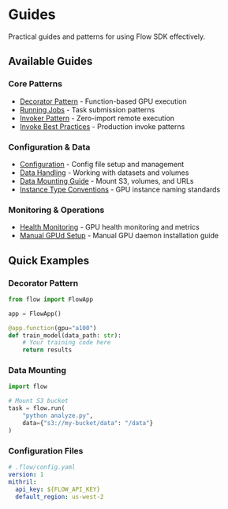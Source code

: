 # Guides

Practical guides and patterns for using Flow SDK effectively.

## Available Guides

### Core Patterns
- [Decorator Pattern](decorator-pattern.md) - Function-based GPU execution
- [Running Jobs](running-jobs.md) - Task submission patterns
- [Invoker Pattern](INVOKER_PATTERN.md) - Zero-import remote execution
- [Invoke Best Practices](INVOKE_BEST_PRACTICES.md) - Production invoke patterns

### Configuration & Data
- [Configuration](CONFIGURATION.md) - Config file setup and management
- [Data Handling](DATA_HANDLING.md) - Working with datasets and volumes
- [Data Mounting Guide](DATA_MOUNTING_GUIDE.md) - Mount S3, volumes, and URLs
- [Instance Type Conventions](INSTANCE_TYPE_CONVENTIONS.md) - GPU instance naming standards

### Monitoring & Operations
- [Health Monitoring](health-monitoring.md) - GPU health monitoring and metrics
- [Manual GPUd Setup](manual-gpud-setup.md) - Manual GPU daemon installation guide



## Quick Examples

### Decorator Pattern
```python
from flow import FlowApp

app = FlowApp()

@app.function(gpu="a100")
def train_model(data_path: str):
    # Your training code here
    return results
```

### Data Mounting
```python
import flow

# Mount S3 bucket
task = flow.run(
    "python analyze.py",
    data={"s3://my-bucket/data": "/data"}
)
```

### Configuration Files
```yaml
# .flow/config.yaml
version: 1
mithril:
  api_key: ${FLOW_API_KEY}
  default_region: us-west-2
```
